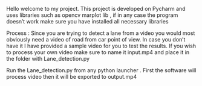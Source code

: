 Hello welcome to my project. This project is developed on Pycharm and uses libraries such as opencv marplot lib , if in any case the program doesn’t work make sure you have installed all necessary libraries 

Process :
Since you are trying to detect a lane from a video you would most obviously need a video of road from car point of view. In case you don’t have it I have provided a sample video for you to test the results. If you wish to process your own video make sure to name it input.mp4 and place it in the folder with Lane_detection.py

Run the Lane_detection.py from any python launcher . First the software will process video then it will be exported to output.mp4
